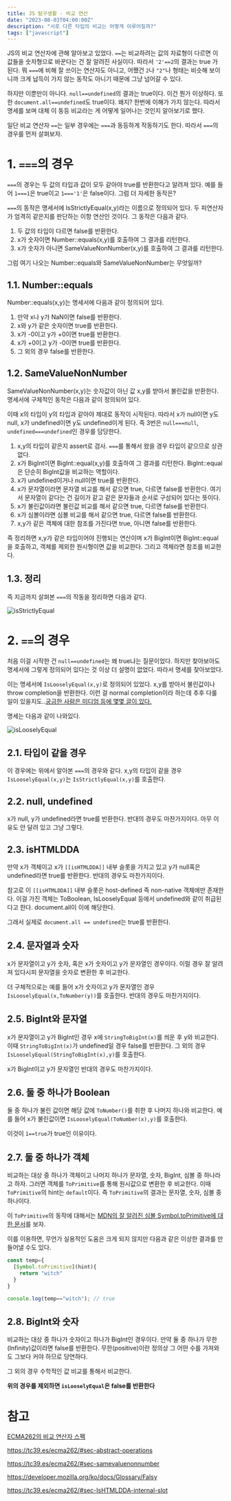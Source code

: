 ```yaml
---
title: JS 탐구생활 - 비교 연산
date: "2023-08-03T04:00:00Z"
description: "서로 다른 타입의 비교는 어떻게 이루어질까?"
tags: ["javascript"]
---
```


JS의 비교 연산자에 관해 알아보고 있었다. `==`는 비교하려는 값의 자료형이 다르면 이 값들을 숫자형으로 바꾼다는 건 잘 알려진 사실이다. 따라서 `'2'==2`의 결과는 true 가 된다. 뭐 `===`에 비해 잘 쓰이는 연산자도 아니고, 어쨌건 `2`나 `"2"`나 형태는 비슷해 보이니까 크게 납득이 가지 않는 동작도 아니기 때문에 그냥 넘어갈 수 있다.

하지만 이뿐만이 아니다. `null==undefined`의 결과는 true이다. 이건 뭔가 이상하다. 또한 `document.all==undefined`도 true이다. 왜지? 한번에 이해가 가지 않는다. 따라서 명세를 보며 대체 이 동등 비교라는 게 어떻게 일어나는 것인지 알아보기로 했다.

일단 비교 연산자 `==`는 일부 경우에는 `===`과 동등하게 작동하기도 한다. 따라서 `===`의 경우를 먼저 살펴보자.

# 1. `===`의 경우

`===`의 경우는 두 값의 타입과 값이 모두 같아야 true를 반환한다고 알려져 있다. 예를 들어 `1===1`은 true이고 `1==='1'`은 false이다. 그럼 더 자세한 동작은?

`===`의 동작은 명세서에 IsStrictlyEqual(x,y)라는 이름으로 정의되어 있다. 두 피연산자가 엄격히 같은지를 판단하는 이항 연산인 것이다. 그 동작은 다음과 같다.

1. 두 값의 타입이 다르면 false를 반환한다.
2. x가 숫자이면 Number::equals(x,y)를 호출하여 그 결과를 리턴한다.
3. x가 숫자가 아니면 SameValueNonNumber(x,y)를 호출하여 그 결과를 리턴한다.

그럼 여기 나오는 Number::equals와 SameValueNonNumber는 무엇일까?

## 1.1. Number::equals

Number::equals(x,y)는 명세서에 다음과 같이 정의되어 있다.

1. 만약 x나 y가 NaN이면 false를 반환한다.
2. x와 y가 같은 숫자이면 true를 반환한다.
3. x가 -0이고 y가 +0이면 true를 반환한다.
4. x가 +0이고 y가 -0이면 true를 반환한다.
5. 그 외의 경우 false를 반환한다. 

## 1.2. SameValueNonNumber

SameValueNonNumber(x,y)는 숫자값이 아닌 값 x,y를 받아서 불린값을 반환한다. 명세서에 구체적인 동작은 다음과 같이 정의되어 있다.

이때 x의 타입이 y의 타입과 같아야 제대로 동작이 시작된다. 따라서 x가 null이면 y도 null, x가 undefined이면 y도 undefined이게 된다. 즉 3번은 `null===null`, `undefined===undefined`인 경우를 담당한다.

1. x,y의 타입이 같은지 assert로 검사. `===`를 통해서 왔을 경우 타입이 같으므로 상관없다.
2. x가 BigInt이면 BigInt::equal(x,y)를 호출하여 그 결과를 리턴한다. BigInt::equal은 단순히 BigInt값을 비교하는 역할이다.
3. x가 undefined이거나 null이면 true를 반환한다.  
4. x가 문자열이라면 문자열 비교를 해서 같으면 true, 다르면 false를 반환한다. 여기서 문자열이 같다는 건 길이가 같고 같은 문자들과 순서로 구성되어 있다는 뜻이다.
5. x가 불린값이라면 불린값 비교를 해서 같으면 true, 다르면 false를 반환한다.
6. x가 심볼이라면 심볼 비교를 해서 같으면 true, 다르면 false를 반환한다.
7. x,y가 같은 객체에 대한 참조를 가진다면 true, 아니면 false를 반환한다.

즉 정리하면 x,y가 같은 타입이어야 진행되는 연산이며 x가 BigInt이면 BigInt::equal을 호출하고, 객체를 제외한 원시형이면 값을 비교한다. 그리고 객체라면 참조를 비교한다.

## 1.3. 정리

즉 지금까지 살펴본 `===`의 작동을 정리하면 다음과 같다.

![isStrictlyEqual](./isStrictlyEqual.jpeg)

# 2. `==`의 경우

처음 이걸 시작한 건 `null==undefined`는 왜 true냐는 질문이었다. 하지만 찾아보아도 명세서에 그렇게 정의되어 있다는 것 이상 더 설명이 없었다. 따라서 명세를 찾아보았다.

이는 명세서에 `IsLooselyEqual(x,y)`로 정의되어 있었다. x,y를 받아서 불린값이나 throw completion을 반환한다. 이런 걸 normal completion이라 하는데 추후 다룰 일이 있을지도..[궁금한 사람은 미디엄 등에 몇몇 글이 있다.](https://medium.com/geekculture/understanding-javascript-what-is-the-completion-record-2334a58c35c)

명세는 다음과 같이 나와있다.

![isLooselyEqual](./isLooselyEqual-ecma.png)

## 2.1. 타입이 같을 경우

이 경우에는 위에서 알아본 `===`의 경우와 같다. x,y의 타입이 같을 경우 `IsLooselyEqual(x,y)`는 `IsStrictlyEqual(x,y)`를 호출한다.

## 2.2. null, undefined

x가 null, y가 undefined라면 true를 반환한다. 반대의 경우도 마찬가지이다. 아무 이유도 안 달려 있고 그냥 그렇다.

## 2.3. isHTMLDDA

만약 x가 객체이고 x가 `[[isHTMLDDA]]` 내부 슬롯을 가지고 있고 y가 null혹은 undefined라면 true를 반환한다. 반대의 경우도 마찬가지이다.

참고로 이 `[[isHTMLDDA]]` 내부 슬롯은 host-defined 즉 non-native 객체에만 존재한다. 이걸 가진 객체는 ToBoolean, IsLooselyEqual 등에서 undefined와 같이 취급된다고 한다. document.all이 이에 해당한다.

그래서 실제로 `document.all == undefined`는 true를 반환한다.

## 2.4. 문자열과 숫자

x가 문자열이고 y가 숫자, 혹은 x가 숫자이고 y가 문자열인 경우이다. 이럴 경우 잘 알려져 있다시피 문자열을 숫자로 변환한 후 비교한다.

더 구체적으로는 예를 들어 x가 숫자이고 y가 문자열인 경우 `IsLooselyEqual(x,ToNumber(y))`를 호출한다. 반대의 경우도 마찬가지이다.

## 2.5. BigInt와 문자열

x가 문자열이고 y가 BigInt인 경우 x에 `StringToBigInt(x)`를 씌운 후 y와 비교한다. 이때 `StringToBigInt(x)`가 undefined일 경우 false를 반환한다. 그 외의 경우 `IsLooselyEqual(StringToBigInt(x),y)`를 호출한다.

x가 BigInt이고 y가 문자열인 반대의 경우도 마찬가지이다.

## 2.6. 둘 중 하나가 Boolean

둘 중 하나가 불린 값이면 해당 값에 `ToNumber()`를 취한 후 나머지 하나와 비교한다. 예를 들어 x가 불린값이면 `IsLooselyEqual(ToNumber(x),y)`를 호출한다.

이것이 `1==true`가 true인 이유이다.

## 2.7. 둘 중 하나가 객체

비교하는 대상 중 하나가 객체이고 나머지 하나가 문자열, 숫자, BigInt, 심볼 중 하나라고 하자. 그러면 객체를 `ToPrimitive`를 통해 원시값으로 변환한 후 비교한다. 이때 `ToPrimitive`의 hint는 `default`이다. 즉 `ToPrimitive`의 결과는 문자열, 숫자, 심볼 중 하나이다.

이 `ToPrimitive`의 동작에 대해서는 [MDN의 잘 알려진 심볼 Symbol.toPrimitive에 대한 문서](https://developer.mozilla.org/ko/docs/Web/JavaScript/Reference/Global_Objects/Symbol/toPrimitive)를 보자.

이를 이용하면, 무언가 실용적인 도움은 크게 되지 않지만 다음과 같은 이상한 결과를 만들어낼 수도 있다.

```js
const temp={
  [Symbol.toPrimitive](hint){
    return "witch"
  }
}

console.log(temp=="witch"); // true
```

## 2.8. BigInt와 숫자

비교하는 대상 중 하나가 숫자이고 하나가 BigInt인 경우이다. 만약 둘 중 하나가 무한(Infinity)값이라면 false를 반환한다. 무한(positive)이란 정의상 그 어떤 수를 가져와도 그보다 커야 하므로 당연하다.

그 외의 경우 수학적인 값 비교를 통해서 비교한다.

**위의 경우를 제외하면 `isLooselyEqual`은 false를 반환한다**

# 참고

[ECMA262의 비교 연산자 스펙](https://262.ecma-international.org/5.1/#sec-11.8.5)

https://tc39.es/ecma262/#sec-abstract-operations

https://tc39.es/ecma262/#sec-samevaluenonnumber

https://developer.mozilla.org/ko/docs/Glossary/Falsy

https://tc39.es/ecma262/#sec-IsHTMLDDA-internal-slot